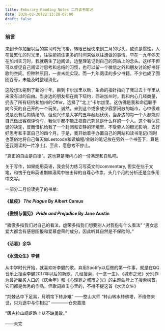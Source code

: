 ```yaml
---
title: Feburary Reading Notes 二月读书笔记
date: 2020-02-20T22:13:28-07:00
draft: false
---
```

### 前言 
来到卡尔加里以后的实习时光飞梭，转眼已经快来到二月的尽头。或许是惯性，人在最繁忙的时光里，往往能抓住更多的时间来做以往想做的事情。早在一九年冬天在加州实习时，我就萌生了边阅读，边整理笔记到自己的网站上的念头。这样不但可以督促自己阅读时思考和总结的习惯，也可以留一个微信之外和朋友讨论好书好歌的空间。但种种原因，一直未能实现。而一九年阅读的多少书籍，不少也成了囫囵吞枣，未能及时整理消化。

这般想法拖到了新的十年。搬到卡尔加里以后，生命的指针指向了我过去十年里从来没有过的自由。当身边的朋友都在南下纽约，西进加州时，我和内心几经商量，扔去了所有纽约和加州的Offer，选择了“北上”卡尔加里。这仿佛是我和命运联手向今天的自己开的一个玩笑。诚然，来到这个或多或少寂寥闲散的城市，心中很难说是没有后悔情绪的。但也兴许是大学的五年起起伏伏，当身边的每一个人都能对自己做出客观评价时，我似乎都不能正视自己究竟是什么样的一个人。这个看似荒诞的决定，反而借机给我了一个封闭和安静的环境里，不受旁人的眼光影响，去好好思考和丰富自己的四个月。于是，我开始着手办置自己的网站和读书笔记(同时也落俗地将自己每天做Leetcode和读编程/金融的笔记放在另外一个书签下，算是还我阅读的一片净土)。至此，愿思考不停止。

“真正的自由是自律”。这也算是我内心的一份满足和自私吧。

关于写作，如果能用英语，我会努力练习写英文的commentary, 但实在拙于文笔，和愧于在IB英语荆棘滚爬中被击碎的自尊心作祟，头几个月的分析还是会多用中文写。

一部分二月份读完了的书单:

#### 《鼠疫》 *The Plague* By Albert Camus 

#### 《傲慢与偏见》 *Pride and Prejudice* By Jane Austin
“骄傲多指我们对自己的看法，虚荣多指我们想要别人对我抱有什么看法”
“男女恋爱大都含有感恩图报和爱慕虚荣的成分，因此听其自然是不保险的。”

#### 《活着》余华

#### 《水流众生》李健

从中学时代开始，就喜欢听李健的歌。弃用Spotify以后做的第一件事，就是在QQ音乐上搜索李健2017年以后的新歌。几经搜索，《一念一生》、《城市之光》分别作为最近脍炙人口的《庆余年》和《心理罪之城市之光》的主题曲登上了搜索榜首。它们都是优秀的作品，但歌词直击心里的，不得不提这首《水流众生》

“荆棘丛中下足易，月明帘下转身难” ——憨山大师 
“转山转水转佛塔，不维修来世，只为途中与你相见” ————仓央嘉措

“唐古拉山崎岖路上从不缺勇敢。”

——未完



